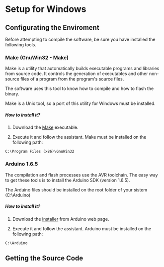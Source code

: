 # Setup for Windows
## Configurating the Enviroment

Before attempting to compile the software, be sure you have installed the following tools.

### Make (GnuWin32 - Make)
Make is a utility that automatically builds executable programs and libraries from source code. It controls the generation of executables and other non-source files of a program from the program's source files.

The software uses this tool to know how to compile and how to flash the binary.

Make is a Unix tool, so a port of this utility for Windows must be installed.

##### How to install it?
1. Download the [Make](http://sourceforge.net/projects/gnuwin32/files/make/3.81/make-3.81.exe/download) executable.

2. Execute it and follow the assistant.
Make must be installed on the following path:

```
C:\Program Files (x86)\GnuWin32
```

### Arduino 1.6.5
The compilation and flash processes use the AVR toolchain. The easy way to get these tools is to install the Arduino SDK (version 1.6.5).

The Arduino files should be installed on the root folder of your sistem (C:\Arduino)

##### How to install it?
1. Download the [installer](https://www.arduino.cc/download_handler.php?f=/arduino-1.6.5-r5-windows.exe) from Arduino web page.

2. Execute it and follow the assistant. Arduino must be installed on the following path:

  ```
  C:\Arduino
  ```

## Getting the Source Code